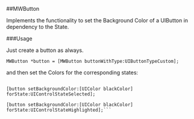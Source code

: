 ##MWButton

Implements the functionality to set the Background Color of a UIButton in dependency to the State.

###Usage

Just create a button as always.

```MWButton *button = [MWButton buttonWithType:UIButtonTypeCustom];```

and then set the Colors for the corresponding states:

```[button setBackgroundColor:[UIColor blackColor] forState:UIControlStateNormal];

[button setBackgroundColor:[UIColor blackColor] forState:UIControlStateSelected];

[button setBackgroundColor:[UIColor blackColor] forState:UIControlStateHighlighted];```
